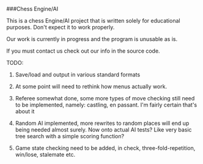 ###Chess Engine/AI 

This is a chess Engine/AI project that is written solely for educational
purposes. Don't expect it to work properly.

Our work is currently in progress and the program is unusable as is.

If you must contact us check out our info in the source code.

TODO:

1) Save/load and output in various standard formats 

2) At some point will need to rethink how menus actually work.

3) Referee somewhat done, some more types of move checking still need to be 
implemented, namely: castling, en passant. I'm fairly certain that's about it

4) Random AI implemented, more rewrites to random places will end up being
needed almost surely. Now onto actual AI tests? Like very basic tree search
with a simple scoring function?

5) Game state checking need to be added, in check, three-fold-repetition,
win/lose, stalemate etc.
